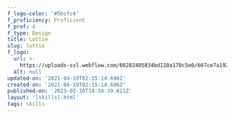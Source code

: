 ```yaml
---
f_logo-color: '#5bcfc4'
f_proficiency: Proficient
f_prof: 4
f_type: Design
title: Lottie
slug: lottie
f_logo:
  url: >-
    https://uploads-ssl.webflow.com/60282405834bd110a170c5e0/607ce7a19205e0630566befd_skill16.png
  alt: null
updated-on: '2021-04-19T02:15:14.696Z'
created-on: '2021-04-19T02:15:14.696Z'
published-on: '2023-02-16T14:58:39.621Z'
layout: '[skills].html'
tags: skills
---
```



